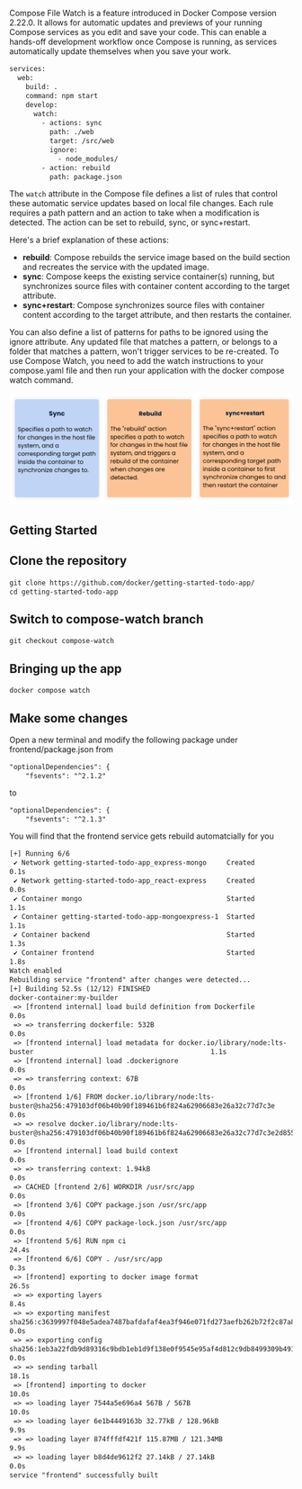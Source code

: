 
Compose File Watch is a feature introduced in Docker Compose version 2.22.0. It allows for automatic updates and previews of your running Compose services as you edit and save your code. This can enable a hands-off development workflow once Compose is running, as services automatically update themselves when you save your work.

```
services:
  web:
    build: .
    command: npm start
    develop:
      watch:   
        - actions: sync
          path: ./web
          target: /src/web
          ignore: 
            - node_modules/
        - action: rebuild
          path: package.json
```


The `watch` attribute in the Compose file defines a list of rules that control these automatic service updates based on local file changes. Each rule requires a path pattern and an action to take when a modification is detected. The action can be set to rebuild, sync, or sync+restart.

Here's a brief explanation of these actions:

- **rebuild**: Compose rebuilds the service image based on the build section and recreates the service with the updated image.
- **sync**: Compose keeps the existing service container(s) running, but synchronizes source files with container content according to the target attribute.
- **sync+restart**: Compose synchronizes source files with container content according to the target attribute, and then restarts the container.

You can also define a list of patterns for paths to be ignored using the ignore attribute. Any updated file that matches a pattern, or belongs to a folder that matches a pattern, won't trigger services to be re-created.
To use Compose Watch, you need to add the watch instructions to your compose.yaml file and then run your application with the docker compose watch command.

![file watch actions](images/file-watch-actions.png)

## Getting Started


## Clone the repository

```
git clone https://github.com/docker/getting-started-todo-app/
cd getting-started-todo-app
```

## Switch to compose-watch branch

```
git checkout compose-watch
```


## Bringing up the app

```
docker compose watch
```

## Make some changes

Open a new terminal and modify the following package under frontend/package.json from 

```
"optionalDependencies": {
    "fsevents": "^2.1.2"
```

to

```
"optionalDependencies": {
    "fsevents": "^2.1.3"
```

You will find that the frontend service gets rebuild automatcially for you

```
[+] Running 6/6
 ✔ Network getting-started-todo-app_express-mongo     Created                                                          0.1s 
 ✔ Network getting-started-todo-app_react-express     Created                                                          0.0s 
 ✔ Container mongo                                    Started                                                          1.1s 
 ✔ Container getting-started-todo-app-mongoexpress-1  Started                                                          1.1s 
 ✔ Container backend                                  Started                                                          1.3s 
 ✔ Container frontend                                 Started                                                          1.8s 
Watch enabled
Rebuilding service "frontend" after changes were detected...
[+] Building 52.5s (12/12) FINISHED                                                             docker-container:my-builder
 => [frontend internal] load build definition from Dockerfile                                                          0.0s
 => => transferring dockerfile: 532B                                                                                   0.0s
 => [frontend internal] load metadata for docker.io/library/node:lts-buster                                            1.1s
 => [frontend internal] load .dockerignore                                                                             0.0s
 => => transferring context: 67B                                                                                       0.0s
 => [frontend 1/6] FROM docker.io/library/node:lts-buster@sha256:479103df06b40b90f189461b6f824a62906683e26a32c77d7c3e  0.0s
 => => resolve docker.io/library/node:lts-buster@sha256:479103df06b40b90f189461b6f824a62906683e26a32c77d7c3e2d855a0e3  0.0s
 => [frontend internal] load build context                                                                             0.0s
 => => transferring context: 1.94kB                                                                                    0.0s
 => CACHED [frontend 2/6] WORKDIR /usr/src/app                                                                         0.0s
 => [frontend 3/6] COPY package.json /usr/src/app                                                                      0.0s
 => [frontend 4/6] COPY package-lock.json /usr/src/app                                                                 0.0s
 => [frontend 5/6] RUN npm ci                                                                                         24.4s
 => [frontend 6/6] COPY . /usr/src/app                                                                                 0.3s 
 => [frontend] exporting to docker image format                                                                       26.5s 
 => => exporting layers                                                                                                8.4s 
 => => exporting manifest sha256:c3639997f048e5adea7487bafdafaf4ea3f946e071fd273aefb262b72f2c87a8                      0.0s 
 => => exporting config sha256:1eb3a22fdb9d89316c9bdb1eb1d9f138e0f9545e95af4d812c9db8499309b491                        0.0s
 => => sending tarball                                                                                                18.1s
 => [frontend] importing to docker                                                                                    10.0s
 => => loading layer 7544a5e696a4 567B / 567B                                                                         10.0s
 => => loading layer 6e1b4449163b 32.77kB / 128.96kB                                                                   9.9s
 => => loading layer 874fffdf421f 115.87MB / 121.34MB                                                                  9.9s
 => => loading layer b8d4de9612f2 27.14kB / 27.14kB                                                                    0.0s
service "frontend" successfully built
```








